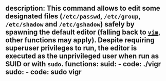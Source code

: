 description: This command allows to edit some designated files (`/etc/passwd`, `/etc/group`, `/etc/shadow` and `/etc/gshadow`) safely by spawning the default editor (falling back to [`vim`](/gtfobins/vim/), other functions may apply). Despite requiring superuser privileges to run, the editor is executed as the unprivileged user when run as SUID or with `sudo`.
functions:
  suid:
    - code: ./vigr
  sudo:
    - code: sudo vigr
---
